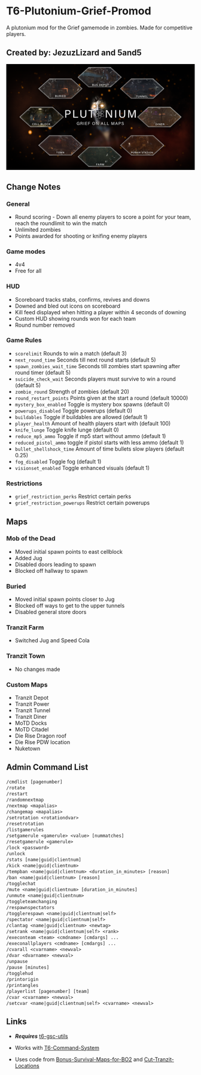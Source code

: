 # T6-Plutonium-Grief-Promod
A plutonium mod for the Grief gamemode in zombies. Made for competitive players.

## Created by: JezuzLizard and 5and5

[![Grief Promod Trailer](Grief_on_all_maps.png)](https://www.youtube.com/watch?v=vuwAIZxHpWM&ab_channel=Lanevader)

## Change Notes

### General 

- Round scoring - Down all enemy players to score a point for your team, reach the roundlimit to win the match
- Unlimited zombies
- Points awarded for shooting or knifing enemy players

### Game modes

- 4v4
- Free for all

### HUD
- Scoreboard tracks stabs, confirms, revives and downs
- Downed and bled out icons on scoreboard
- Kill feed displayed when hitting a player within 4 seconds of downing
- Custom HUD showing rounds won for each team
- Round number removed

### Game Rules

- `scorelimit` Rounds to win a match (default 3)
- `next_round_time` Seconds till next round starts (default 5)
- `spawn_zombies_wait_time` Seconds till zombies start spawning after round timer (default 5)
- `suicide_check_wait` Seconds players must survive to win a round (default 5)
- `zombie_round` Strength of zombies (default 20)
- `round_restart_points` Points given at the start a round (default 10000)
- `mystery_box_enabled` Toggle is mystery box spawns (default 0)
- `powerups_disabled` Toggle powerups (default 0)
- `buildables` Toggle if buildables are allowed (default 1)
- `player_health` Amount of health players start with (default 100)
- `knife_lunge` Toggle knife lunge (default 0)
- `reduce_mp5_ammo` Toggle if mp5 start without ammo (default 1)
- `reduced_pistol_ammo` toggle if pistol starts with less ammo (default 1)
- `bullet_shellshock_time` Amount of time bullets slow players (default 0.25)
- `fog_disabled` Toggle fog (default 1)
- `visionset_enabled` Toggle enhanced visuals (default 1)

### Restrictions

- `grief_restriction_perks` Restrict certain perks
- `grief_restriction_powerups` Restrict certain powerups
 
## Maps

### Mob of the Dead
- Moved initial spawn points to east cellblock
- Added Jug
- Disabled doors leading to spawn
- Blocked off hallway to spawn

### Buried
- Moved initial spawn points closer to Jug
- Blocked off ways to get to the upper tunnels
- Disabled general store doors

### Tranzit Farm
- Switched Jug and Speed Cola

### Tranzit Town
- No changes made

### Custom Maps
- Tranzit Depot
- Tranzit Power
- Tranzit Tunnel
- Tranzit Diner
- MoTD Docks
- MoTD Citadel
- Die Rise Dragon roof
- Die Rise PDW location
- Nuketown

## Admin Command List
```
/cmdlist [pagenumber]
/rotate
/restart
/randomnextmap
/nextmap <mapalias>
/changemap <mapalias>
/setrotation <rotationdvar>
/resetrotation
/listgamerules
/setgamerule <gamerule> <value> [nummatches]
/resetgamerule <gamerule>
/lock <password>
/unlock
/stats [name|guid|clientnum]
/kick <name|guid|clientnum>
/tempban <name|guid|clientnum> <duration_in_minutes> [reason]
/ban <name|guid|clientnum> [reason]
/togglechat
/mute <name|guid|clientnum> [duration_in_minutes]
/unmute <name|guid|clientnum>
/toggleteamchanging
/respawnspectators
/togglerespawn <name|guid|clientnum|self>
/spectator <name|guid|clientnum|self>
/clantag <name|guid|clientnum> <newtag>
/setrank <name|guid|clientnum|self> <rank>
/execonteam <team> <cmdname> [cmdargs] ...
/execonallplayers <cmdname> [cmdargs] ...
/cvarall <cvarname> <newval>
/dvar <dvarname> <newval>
/unpause
/pause [minutes]
/togglehud
/printorigin
/printangles
/playerlist [pagenumber] [team]
/cvar <cvarname> <newval>
/setcvar <name|guid|clientnum|self> <cvarname> <newval>
```

## Links

- ***Requires*** [t6-gsc-utils](https://github.com/fedddddd/t6-gsc-utils)

- Works with [T6-Command-System](https://github.com/JezuzLizard/T6-Command-System)

- Uses code from [Bonus-Survival-Maps-for-BO2](https://github.com/JezuzLizard/Bonus-Survival-Maps-for-BO2) and [Cut-Tranzit-Locations](https://github.com/JezuzLizard/Cut-Tranzit-Locations)
